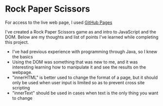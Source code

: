 # Rock Paper Scissors

For access to the live web page, I used [GitHub Pages](https://sinahuss.github.io/rock-paper-scissors/)  

I've created a Rock Paper Scissors game as and intro to JavaScript and the DOM. Below are my thoughts and list of points I've learned while completing this project.  

- I've had previous experience with programming through Java, so I knew the basics
- Using the DOM was something that was new to me, and it was interesting learning how to 
manipulate it and see the results on the webpage.
- "innerHTML" is better used to change the format of a page, but it should only be used
when user input is limited so as to prevent cross site scripting
 - "innerText" should be used in cases when text is the only thing you want to change